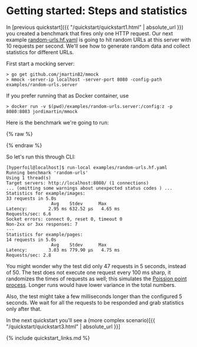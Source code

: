 # Getting started: Steps and statistics

In [previous quickstart]({{ "/quickstart/quickstart1.html" | absolute_url }}) you created a benchmark
that fires only one HTTP request. Our next example [random-urls.hf.yaml](https://github.com/Hyperfoil/Hyperfoil//blob/master/distribution/src/main/resources/examples/random-urls.hf.yaml) is going to hit random URLs at this server with 10 requests per second. We'll see how to generate random data and collect statistics for different URLs.

First start a mocking server:
```
> go get github.com/jmartin82/mmock
> mmock -server-ip localhost -server-port 8080 -config-path examples/random-urls.server
```
If you prefer running that as Docker container, use
```
> docker run -v $(pwd)/examples/random-urls.server:/config:z -p 8080:8083 jordimartin/mmock
```

Here is the benchmark we're going to run:

{% raw %}
<script src="https://gist-it.appspot.com/github/Hyperfoil/Hyperfoil//blob/master/distribution/src/main/resources/examples/random-urls.hf.yaml?footer=no"></script>
{% endraw %}

So let's run this through CLI:
```
[hyperfoil@localhost]$ run-local examples/random-urls.hf.yaml
Running benchmark 'random-urls'
Using 1 thread(s)
Target servers: http://localhost:8080/ (1 connections)
... (omitting some warnings about unexpected status codes ) ...
Statistics for example/images:
33 requests in 5.0s
                 Avg    Stdev      Max
Latency:        2.95 ms 632.52 μs   4.65 ms
Requests/sec: 6.6
Socket errors: connect 0, reset 0, timeout 0
Non-2xx or 3xx responses: 7
---
Statistics for example/pages:
14 requests in 5.0s
                 Avg    Stdev      Max
Latency:        3.03 ms 779.90 μs   4.75 ms
Requests/sec: 2.8
```
You might wonder why the test did only 47 requests in 5 seconds, instead of 50. The test does not execute one request every 100 ms sharp, it randomizes the times of requests as well; this simulates the [Poission point process](https://en.wikipedia.org/wiki/Poisson_point_process). Longer runs would have lower variance in the total numbers.

Also, the test might take a few milliseconds longer than the configured 5 seconds. We wait for all the requests to be responded and grab statistics only after that.

In the next quickstart you'll see a (more complex scenario)[{{ "/quickstart/quickstart3.html" | absolute_url }}]

{% include quickstart_links.md %}